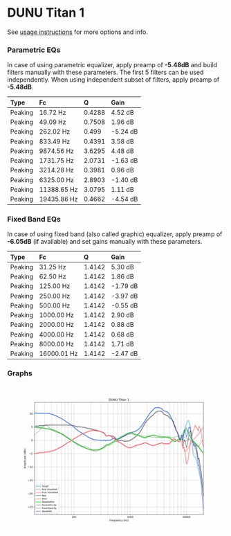 # DUNU Titan 1
See [usage instructions](https://github.com/jaakkopasanen/AutoEq#usage) for more options and info.

### Parametric EQs
In case of using parametric equalizer, apply preamp of **-5.48dB** and build filters manually
with these parameters. The first 5 filters can be used independently.
When using independent subset of filters, apply preamp of **-5.48dB**.

| Type    | Fc          |      Q | Gain     |
|:--------|:------------|:-------|:---------|
| Peaking | 16.72 Hz    | 0.4288 | 4.52 dB  |
| Peaking | 49.09 Hz    | 0.7508 | 1.96 dB  |
| Peaking | 262.02 Hz   | 0.499  | -5.24 dB |
| Peaking | 833.49 Hz   | 0.4391 | 3.58 dB  |
| Peaking | 9874.56 Hz  | 3.6295 | 4.48 dB  |
| Peaking | 1731.75 Hz  | 2.0731 | -1.63 dB |
| Peaking | 3214.28 Hz  | 0.3981 | 0.96 dB  |
| Peaking | 6325.00 Hz  | 2.8903 | -1.40 dB |
| Peaking | 11388.65 Hz | 3.0795 | 1.11 dB  |
| Peaking | 19435.86 Hz | 0.4662 | -4.54 dB |

### Fixed Band EQs
In case of using fixed band (also called graphic) equalizer, apply preamp of **-6.05dB**
(if available) and set gains manually with these parameters.

| Type    | Fc          |      Q | Gain     |
|:--------|:------------|:-------|:---------|
| Peaking | 31.25 Hz    | 1.4142 | 5.30 dB  |
| Peaking | 62.50 Hz    | 1.4142 | 1.86 dB  |
| Peaking | 125.00 Hz   | 1.4142 | -1.79 dB |
| Peaking | 250.00 Hz   | 1.4142 | -3.97 dB |
| Peaking | 500.00 Hz   | 1.4142 | -0.55 dB |
| Peaking | 1000.00 Hz  | 1.4142 | 2.90 dB  |
| Peaking | 2000.00 Hz  | 1.4142 | 0.88 dB  |
| Peaking | 4000.00 Hz  | 1.4142 | 0.68 dB  |
| Peaking | 8000.00 Hz  | 1.4142 | 1.71 dB  |
| Peaking | 16000.01 Hz | 1.4142 | -2.47 dB |

### Graphs
![](./DUNU%20Titan%201.png)